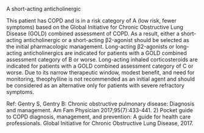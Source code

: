 A short-acting anticholinergic

This patient has COPD and is in a risk category of A (low risk, fewer symptoms) based on the Global Initiative for Chronic Obstructive Lung Disease (GOLD) combined assessment of COPD. As a result, either a short-acting anticholinergic or a short-acting β2-agonist should be selected as the initial pharmacologic management. Long-acting β2-agonists or long-acting anticholinergics are indicated for patients with a GOLD combined assessment category of B or worse. Long-acting inhaled corticosteroids are indicated for patients with a GOLD combined assessment category of C or worse. Due to its narrow therapeutic window, modest benefit, and need for monitoring, theophylline is not recommended as an initial agent and should be considered as an alternative only for patients with severe refractory symptoms.

Ref: Gentry S, Gentry B: Chronic obstructive pulmonary disease: Diagnosis and management. Am Fam Physician 2017;95(7):433-441.  2) Pocket guide to COPD diagnosis, management, and prevention: A guide for health care professionals. Global Initiative for Chronic Obstructive Lung Disease, 2017.